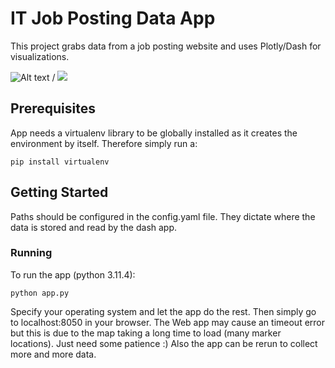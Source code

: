 # IT Job Posting Data App

This project grabs data from a job posting website and uses Plotly/Dash for visualizations.

![Alt text](demo.gif) / ![](demo.gif)

## Prerequisites

App needs a virtualenv library to be globally installed as it creates the environment by itself. Therefore simply run a:

    pip install virtualenv

## Getting Started

Paths should be configured in the config.yaml file. They dictate where the data is stored and read by the dash app. 

### Running

To run the app (python 3.11.4):

    python app.py

Specify your operating system and let the app do the rest. Then simply go to localhost:8050 in your browser.
The Web app may cause an timeout error but this is due to the map taking a long time to load (many marker locations). Just need some patience :) Also the app can be rerun to collect more and more data. 





